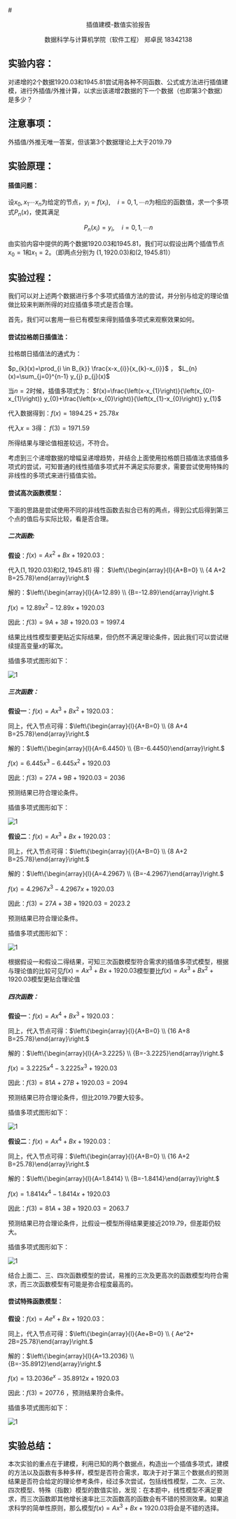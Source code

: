 #<center>插值建模-数值实验报告</center>
<center>数据科学与计算机学院（软件工程） 郑卓民 18342138</center>

## 实验内容：
对递增的2个数据$1920.03$和$1945.81$尝试用各种不同函数、公式或方法进行插值建模，进行外插值/外推计算，以求出该递增2数据的下一个数据（也即第3个数据）是多少？

## 注意事项：
外插值/外推无唯一答案，但该第3个数据理论上大于$2019.79$

## 实验原理：

#### 插值问题：
设$x_{0}, x_{1} \cdots x_{n}$为给定的节点，$y_{i}=f\left(x_{i}\right), \quad i=0,1, \cdots n$为相应的函数值，求一个多项式$P_{n}(x)$，使其满足

$$P_{n}\left(x_{i}\right)=y_{i}, \quad i=0,1, \cdots n$$

由实验内容中提供的两个数据$1920.03$和$1945.81$，我们可以假设出两个插值节点$x_0 = 1$和$x_1 = 2$。（即两点分别为 $(1, 1920.03)$和$(2, 1945.81)$）

## 实验过程：

我们可以对上述两个数据进行多个多项式插值方法的尝试，并分别与给定的理论值做比较来判断所得的对应插值多项式是否合理。

首先，我们可以套用一些已有模型来得到插值多项式来观察效果如何。

#### 尝试拉格朗日插值法：

拉格朗日插值法的通式为：

$p_{k}(x)=\prod_{i \in B_{k}} \frac{x-x_{i}}{x_{k}-x_{i}}$ ， $L_{n}(x)=\sum_{j=0}^{n-1} y_{j} p_{j}(x)$

当$n = 2$时候，插值多项式为：
$f(x)=\frac{\left(x-x_{1}\right)}{\left(x_{0}-x_{1}\right)} y_{0}+\frac{\left(x-x_{0}\right)}{\left(x_{1}-x_{0}\right)} y_{1}$

代入数据得到：$f(x)=1894.25+25.78 x$

代入$x = 3$得： $f(3)=1971.59$

所得结果与理论值相差较远，不符合。

考虑到三个递增数据的增幅呈递增趋势，并结合上面使用拉格朗日插值法求插值多项式的尝试，可知普通的线性插值多项式并不满足实际要求，需要尝试使用特殊的非线性的多项式来进行插值实验。

#### 尝试高次函数模型：

下面的思路是尝试使用不同的非线性函数去拟合已有的两点，得到公式后得到第三个点的值后与实际比较，看是否合理。

##### 二次函数:

**假设**：$f(x) = Ax^2 + Bx + 1920.03$：

代入$(1, 1920.03)$和$(2, 1945.81)$ 得： $\left\{\begin{array}{l}{A+B=0} \\ {4 A+2 B=25.78}\end{array}\right.$

解的：$\left\{\begin{array}{l}{A=12.89} \\ {B=-12.89}\end{array}\right.$

$f(x) = 12.89x^2 - 12.89x + 1920.03$

因此：$f(3)=9 A+3 B+1920.03=1997.4$

结果比线性模型要更贴近实际结果，但仍然不满足理论条件，因此我们可以尝试继续提高变量$x$的幂次。

插值多项式图形如下：

![1](1.jpg)

##### 三次函数：

**假设一**：$f(x) = Ax^3 + Bx^2 + 1920.03$：

同上，代入节点可得：$\left\{\begin{array}{l}{A+B=0} \\ {8 A+4 B=25.78}\end{array}\right.$

解的：$\left\{\begin{array}{l}{A=6.4450} \\ {B=-6.4450}\end{array}\right.$

$f(x) = 6.445x^3 - 6.445x^2 + 1920.03$

因此：$f(3)=27 A+9 B+1920.03=2036$

预测结果已符合理论条件。

插值多项式图形如下：

![1](2.jpg)

**假设二**：$f(x) = Ax^3 + Bx + 1920.03$：

同上，代入节点可得：$\left\{\begin{array}{l}{A+B=0} \\ {8 A+2 B=25.78}\end{array}\right.$

解的：$\left\{\begin{array}{l}{A=4.2967} \\ {B=-4.2967}\end{array}\right.$

$f(x) = 4.2967x^3 - 4.2967x + 1920.03$

因此：$f(3)=27 A+3 B+1920.03=2023.2$

预测结果已符合理论条件。

插值多项式图形如下：

![1](3.jpg)

根据假设一和假设二得结果，可知三次函数模型符合需求的插值多项式模型，根据与理论值的比较可见$f(x) = Ax^3 + Bx + 1920.03$模型要比$f(x) = Ax^3 + Bx^2 + 1920.03$模型更贴合理论值

##### 四次函数：

**假设一**：$f(x) = Ax^4 + Bx^3 + 1920.03$：

同上，代入节点可得：$\left\{\begin{array}{l}{A+B=0} \\ {16 A+8 B=25.78}\end{array}\right.$

解的：$\left\{\begin{array}{l}{A=3.2225} \\ {B=-3.2225}\end{array}\right.$

$f(x) = 3.2225x^4 - 3.2225x^3 + 1920.03$

因此：$f(3)=81 A+27 B+1920.03=2094$

预测结果已符合理论条件，但比$2019.79$要大较多。

插值多项式图形如下：

![1](4.jpg)

**假设二**：$f(x) = Ax^4 + Bx + 1920.03$：

同上，代入节点可得：$\left\{\begin{array}{l}{A+B=0} \\ {16 A+2 B=25.78}\end{array}\right.$

解的：$\left\{\begin{array}{l}{A=1.8414} \\ {B=-1.8414}\end{array}\right.$

$f(x) = 1.8414x^4 - 1.8414x + 1920.03$

因此：$f(3)=81 A+3 B+1920.03=2063.7$

预测结果已符合理论条件，比假设一模型所得结果更接近$2019.79$，但差距仍较大。

插值多项式图形如下：

![1](5.jpg)

结合上面二、三、四次函数模型的尝试，易推的三次及更高次的函数模型均符合需求，而三次函数模型有可能是弥合程度最高的。


#### 尝试特殊函数模型：

**假设**：$f(x) = Ae^x + Bx + 1920.03$：

同上，代入节点可得：$\left\{\begin{array}{l}{Ae+B=0} \\ { Ae^2+ 2B=25.78}\end{array}\right.$

解的：$\left\{\begin{array}{l}{A=13.2036} \\ {B=-35.8912}\end{array}\right.$

$f(x) = 13.2036e^x - 35.8912x + 1920.03$

因此：$f(3)=2077.6$ ，预测结果符合条件。

插值多项式图形如下：

![1](6.jpg)

## 实验总结：

本次实验的重点在于建模，利用已知的两个数据点，构造出一个插值多项式，建模的方法以及函数有多种多样，模型是否符合需求，取决于对于第三个数据点的预测结果是否符合给定的理论参考条件，经过多次尝试，包括线性模型，二次、三次、四次模型、特殊（指数）模型的数值实验，发现：在本题中，线性模型不满足要求，而三次函数即其他增长速率比三次函数高的函数会有不错的预测效果。如果追求科学的简单性原则，那么模型$f(x) = Ax^3 + Bx + 1920.03$将会是不错的选择。
